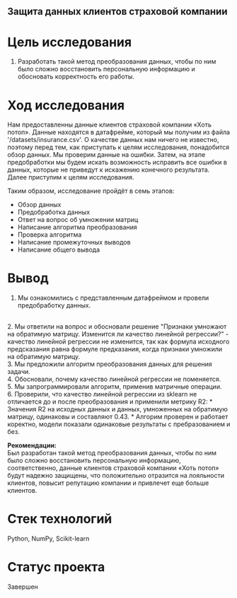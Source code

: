 
## Защита данных клиентов страховой компании

# Цель исследования
1. Разработать такой метод преобразования данных, чтобы по ним было сложно восстановить персональную информацию и обосновать корректность его работы.


# Ход исследования
Нам предоставленны данные клиентов страховой компании «Хоть потоп». Данные находятся в датафрейме, который мы получим из файла '/datasets/insurance.csv'. О качестве данных нам ничего не известно, поэтому перед тем, как приступать к целям исследования, понадобится обзор данных. Мы проверим данные на ошибки. Затем, на этапе предобработки мы будем искать возможность исправить все ошибки в данных, которые не приведут к искажению конечного результата. Далее приступим к целям исследования.<br>


Таким образом, исследование пройдёт в семь этапов:<br>

* Обзор данных <br>
* Предобработка данных <br>
* Ответ на вопрос об умножении матриц <br>
* Написание алгоритма преобразования<br>
* Проверка алгоритма <br>
* Написание промежуточных выводов <br>
* Написание общего вывода


# Вывод
1. Мы ознакомились с представленным датафреймом и провели предобработку данных.
<br>
2. Мы ответили на вопрос и обосновали решение "Признаки умножают на обратимую матрицу. Изменится ли качество линейной регрессии?" - качество линейной регрессии не изменится, так как формула исходного предсказания равна формуле предказания, когда признаки умножили на обратимую матрицу.<br>
3. Мы предложили алгоритм преобразования данных для решения задачи.<br>
4. Обосновали, почему качество линейной регрессии не поменяется.
<br>
5. Мы запрограммировали алгоритм, применив матричные операции.<br>
6. Проверили, что качество линейной регрессии из sklearn не отличается до и после преобразования и применили метрику R2:
    * Значения R2 на исходных данных и данных, умноженных на обратимую матрицу, одинаковы и составляют 0.43. 
    * Алгорим проверен и работает коректно, модели показали одинаковые результаты с пребразованием и без. <br> 

**Рекомендации:** <br>
Был разработан такой метод преобразования данных, чтобы по ним было сложно восстановить персональную информацию, соответственно, данные клиентов страховой компании «Хоть потоп» будут надежно защищены, что положительно отразится на лояльности клиентов, повысит репутацию компании и привлечет еще больше клиентов. 


# Стек технологий
Python, NumPy, Scikit-learn

# Статус проекта
Завершен

